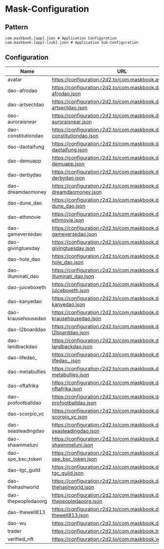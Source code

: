 # Mask-Configuration

## Pattern

```
com.maskbook.[app].json # Application Configuration
com.maskbook.[app]-[sub].json # Application Sub-Configuration
```

## Configuration

| Name | URL   |
| ---- | ----- |
| avatar              | https://configuration.r2d2.to/com.maskbook.avatar.json              |
| dao-afrodao         | https://configuration.r2d2.to/com.maskbook.dao-afrodao.json         |
| dao-artsectdao      | https://configuration.r2d2.to/com.maskbook.dao-artsectdao.json      |
| dao-auroraisnear    | https://configuration.r2d2.to/com.maskbook.dao-auroraisnear.json    |
| dao-constitutiondao | https://configuration.r2d2.to/com.maskbook.dao-constitutiondao.json |
| dao-daotaifung      | https://configuration.r2d2.to/com.maskbook.dao-daotaifung.json      |
| dao-demuapp         | https://configuration.r2d2.to/com.maskbook.dao-demuapp.json         |
| dao-derbydao        | https://configuration.r2d2.to/com.maskbook.dao-derbydao.json        |
| dao-dreamdaomoney   | https://configuration.r2d2.to/com.maskbook.dao-dreamdaomoney.json   |
| dao-dune_dao        | https://configuration.r2d2.to/com.maskbook.dao-dune_dao.json        |
| dao-ethmovie        | https://configuration.r2d2.to/com.maskbook.dao-ethmovie.json        |
| dao-gameversedao    | https://configuration.r2d2.to/com.maskbook.dao-gameversedao.json    |
| dao-givingtuesday   | https://configuration.r2d2.to/com.maskbook.dao-givingtuesday.json   |
| dao-hole_dao        | https://configuration.r2d2.to/com.maskbook.dao-hole_dao.json        |
| dao-illuminati_dao  | https://configuration.r2d2.to/com.maskbook.dao-illuminati_dao.json  |
| dao-juiceboxeth     | https://configuration.r2d2.to/com.maskbook.dao-juiceboxeth.json     |
| dao-kanyedao        | https://configuration.r2d2.to/com.maskbook.dao-kanyedao.json        |
| dao-krausehousedao  | https://configuration.r2d2.to/com.maskbook.dao-krausehousedao.json  |
| dao-l2boarddao      | https://configuration.r2d2.to/com.maskbook.dao-l2boarddao.json      |
| dao-landbackdao     | https://configuration.r2d2.to/com.maskbook.dao-landbackdao.json     |
| dao-lifedao_        | https://configuration.r2d2.to/com.maskbook.dao-lifedao_.json        |
| dao-metabullies     | https://configuration.r2d2.to/com.maskbook.dao-metabullies.json     |
| dao-nftafrika       | https://configuration.r2d2.to/com.maskbook.dao-nftafrika.json       |
| dao-profootballdao  | https://configuration.r2d2.to/com.maskbook.dao-profootballdao.json  |
| dao-scorpio_vc      | https://configuration.r2d2.to/com.maskbook.dao-scorpio_vc.json      |
| dao-seasteadingdao  | https://configuration.r2d2.to/com.maskbook.dao-seasteadingdao.json  |
| dao-shawnmeluni     | https://configuration.r2d2.to/com.maskbook.dao-shawnmeluni.json     |
| dao-spe_bsc_token   | https://configuration.r2d2.to/com.maskbook.dao-spe_bsc_token.json   |
| dao-tgc_guild       | https://configuration.r2d2.to/com.maskbook.dao-tgc_guild.json       |
| dao-thehashworld    | https://configuration.r2d2.to/com.maskbook.dao-thehashworld.json    |
| dao-thepeopledaoorg | https://configuration.r2d2.to/com.maskbook.dao-thepeopledaoorg.json |
| dao-thewell813      | https://configuration.r2d2.to/com.maskbook.dao-thewell813.json      |
| dao-wu              | https://configuration.r2d2.to/com.maskbook.dao-wu.json              |
| trader              | https://configuration.r2d2.to/com.maskbook.trader.json              |
| verified_nft        | https://configuration.r2d2.to/com.maskbook.verified_nft.json        |
